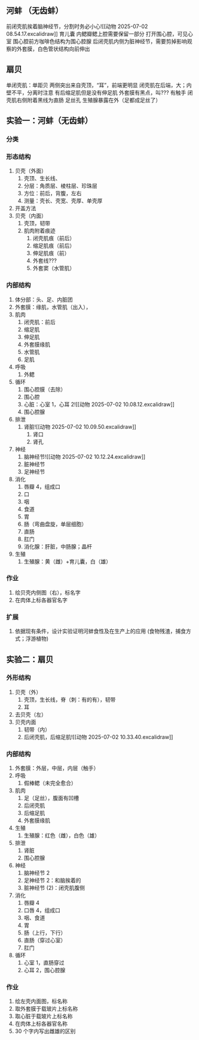 ## 河蚌 （无齿蚌）
前闭壳肌挨着脑神经节，分割时务必小心![[动物 2025-07-02 08.54.17.excalidraw]]
育儿囊
内鳃瓣鳃上腔需要保留一部分
打开围心腔，可见心室
围心腔前方咖啡色结构为围心腔腺
后闭壳肌内侧为脏神经节，需要剪掉影响观察的外套膜，白色管状结构向前伸出

## 扇贝
单闭壳肌：单距贝
两侧突出来自壳顶，“耳”，前端更明显
闭壳肌在后端，大；内壁不平，分离时注意
有后缩足肌但是没有伸足肌
外套膜有黑点，叫???
有触手
闭壳肌右侧附着黑线为直肠
足丝孔
生殖腺暴露在外（足都成足丝了）

## 实验一：河蚌（无齿蚌）
### 分类
### 形态结构
1. 贝壳（外面）
	1. 壳顶、生长线、
	2. 分层：角质层、棱柱层、珍珠层
	3. 方位：前后，背腹，左右
	4. 测量：壳长、壳宽、壳厚、单壳厚
2. 开盖方法
3. 贝壳（内面）
	1. 壳顶，韧带
	2. 肌肉附着痕迹
		1. 闭壳肌痕（前后）
		2. 缩足肌痕（前后）
		3. 伸足肌痕（前）
		4. 外套线???
		5. 外套窦（水管肌）
### 内部结构
1. 体分部：头、足、内脏团
2. 外套膜：缘肌，水管肌（出入），
3. 肌肉
	1. 闭壳肌：前后
	2. 缩足肌
	3. 伸足肌
	4. 外套膜缘肌
	5. 水管肌
	6. 足肌
4. 呼吸
	1. 外鳃
5. 循环
	1. 围心腔膜（去除）
	2. 围心腔
	3. 心脏：心室 1，心耳 2![[动物 2025-07-02 10.08.12.excalidraw]]
	4. 围心腔腺
6. 排泄
	1. 肾脏![[动物 2025-07-02 10.09.50.excalidraw]]
		1. 肾口
		2. 肾孔
7. 神经
	1. 脑神经节![[动物 2025-07-02 10.12.24.excalidraw]]
	2. 脏神经节
	3. 足神经节
8. 消化
	1. 唇瓣 4，组成口
	2. 口
	3. 咽
	4. 食道
	5. 胃
	6. 肠（弯曲盘旋，单层细胞）
	7. 直肠
	8. 肛门
	9. 消化腺：肝脏，中肠腺；晶杆
9. 生殖
	1. 生殖腺：黄（雌）+育儿囊，白（雄）
### 作业
1. 绘贝壳内侧图（右），标名字
2. 在肉体上标各器官名字
### 扩展
1. 依据现有条件，设计实验证明河蚌食性及在生产上的应用 (食物残渣，捕食方式；浮游植物)

## 实验二：扇贝
### 外形结构
1. 贝壳（外）
	1. 壳顶，生长线，脊（刺：有的有），韧带
	2. 耳
2. 去贝壳（左）
3. 贝壳内面
	1. 韧带（内）
	2. 后闭壳肌，后缩足肌![[动物 2025-07-02 10.33.40.excalidraw]]
### 内部结构
1. 外套膜：外层，中层，内层（触手）
2. 呼吸
	1. 假棒鳃（未完全愈合）
3. 肌肉
	1. 足（足丝），腹面有凹槽
	2. 后闭壳肌
	3. 后缩足肌
	4. 外套膜缘肌
4. 生殖
	1. 生殖腺：红色（雌），白色（雄）
5. 排泄
	1. 肾脏
	2. 围心腔腺
6. 神经
	1. 脑神经节 2
	2. 足神经节 2：和脑挨着的
	3. 脏神经节 (2)：闭壳肌腹侧
7. 消化
	1. 唇瓣 4
	2. 口唇 4，组成口
	3. 咽、食道
	4. 胃
	5. 肠（上行，下行）
	6. 直肠（穿过心室）
	7. 肛门
8. 循环
	1. 心室 1，直肠穿过
	2. 心耳 2，围心腔腺
### 作业
1. 绘左壳内面图，标名称
2. 取外套膜于载玻片上标名称
3. 取心脏于载玻片上标名称
4. 在肉体上标各器官名称
5. 30 个字内写出雌雄的区别